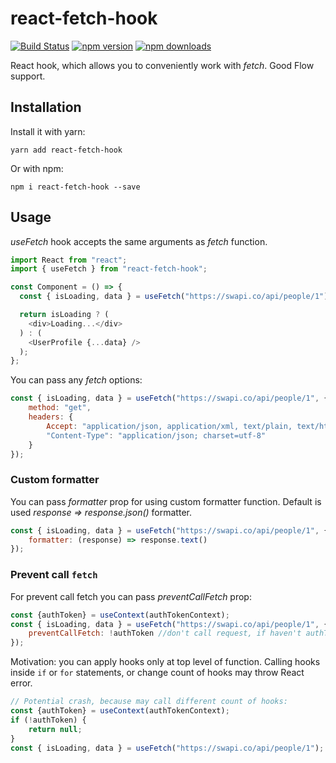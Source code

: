 # react-fetch-hook

[![Build Status](https://travis-ci.org/ilyalesik/react-fetch-hook.svg?branch=master)](https://travis-ci.org/ilyalesik/react-fetch-hook)
[![npm version](https://img.shields.io/npm/v/react-fetch-hook.svg)](https://www.npmjs.com/package/react-fetch-hook)
[![npm downloads](https://img.shields.io/npm/dt/react-fetch-hook.svg)](https://www.npmjs.com/package/react-fetch-hook)

React hook, which allows you to conveniently work with *fetch*. Good Flow support.

## Installation

Install it with yarn:

```
yarn add react-fetch-hook
```

Or with npm:

```
npm i react-fetch-hook --save
```

## Usage

*useFetch* hook accepts the same arguments as *fetch* function.

```javascript
import React from "react";
import { useFetch } from "react-fetch-hook";

const Component = () => {
  const { isLoading, data } = useFetch("https://swapi.co/api/people/1");

  return isLoading ? (
    <div>Loading...</div>
  ) : (
    <UserProfile {...data} />
  );
};

```

You can pass any *fetch* options:
```javascript
const { isLoading, data } = useFetch("https://swapi.co/api/people/1", {
    method: "get",
    headers: {
        Accept: "application/json, application/xml, text/plain, text/html, *.*",
        "Content-Type": "application/json; charset=utf-8"
    }
});

```
### Custom formatter
You can pass *formatter* prop for using custom formatter function. Default is used *response => response.json()* formatter.
```javascript
const { isLoading, data } = useFetch("https://swapi.co/api/people/1", {
    formatter: (response) => response.text()
});

```
### Prevent call `fetch`
For prevent call fetch you can pass *preventCallFetch* prop:

```javascript
const {authToken} = useContext(authTokenContext);
const { isLoading, data } = useFetch("https://swapi.co/api/people/1", {
    preventCallFetch: !authToken //don't call request, if haven't authToken
});

```
Motivation: you can apply hooks only at top level of function. 
Calling hooks inside `if` or `for` statements, or change count of hooks may throw React error.
```javascript
// Potential сrash, because may call different count of hooks:
const {authToken} = useContext(authTokenContext);
if (!authToken) {
    return null;
}
const { isLoading, data } = useFetch("https://swapi.co/api/people/1");

```
